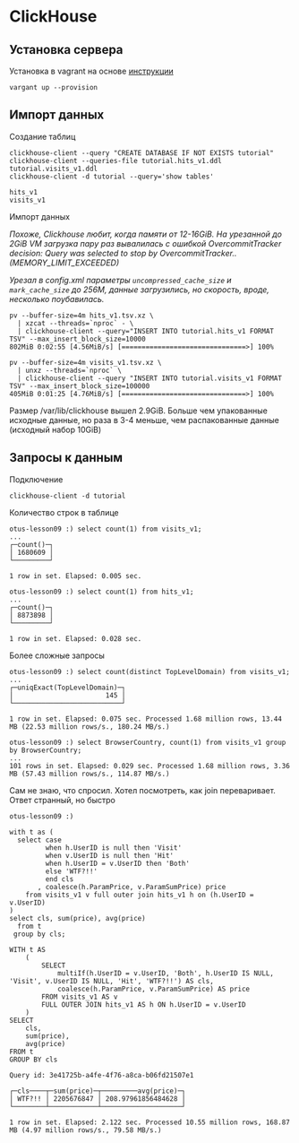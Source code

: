 ClickHouse
==========

## Установка сервера

Установка в vagrant на основе
[инструкции](https://clickhouse.com/docs/ru/getting-started/tutorial#single-node-setup)

```console
vargant up --provision
```


## Импорт данных

Создание таблиц

```console
clickhouse-client --query "CREATE DATABASE IF NOT EXISTS tutorial"
clickhouse-client --queries-file tutorial.hits_v1.ddl tutorial.visits_v1.ddl
clickhouse-client -d tutorial --query='show tables'

hits_v1
visits_v1
```



Импорт данных

_Похоже, Clickhouse любит, когда памяти от 12-16GiB. На урезанной до 2GiB VM
загрузка пару раз вывалилась с ошибкой OvercommitTracker decision: Query was
selected to stop by OvercommitTracker.. (MEMORY_LIMIT_EXCEEDED)_

_Урезал в config.xml параметры `uncompressed_cache_size` и `mark_cache_size`
до 256M, данные загрузились, но скорость, вроде, несколько поубавилась._


```console
pv --buffer-size=4m hits_v1.tsv.xz \
  | xzcat --threads=`nproc` - \
  | clickhouse-client --query="INSERT INTO tutorial.hits_v1 FORMAT TSV" --max_insert_block_size=10000
802MiB 0:02:55 [4.56MiB/s] [===============================>] 100%

pv --buffer-size=4m visits_v1.tsv.xz \
  | unxz --threads=`nproc` \
  | clickhouse-client --query "INSERT INTO tutorial.visits_v1 FORMAT TSV" --max_insert_block_size=100000
405MiB 0:01:25 [4.76MiB/s] [===============================>] 100%
```

Размер /var/lib/clickhouse вышел 2.9GiB. Больше чем упакованные исходные
данные, но раза в 3-4 меньше, чем распакованные данные (исходный набор 10GiB)


## Запросы к данным

Подключение

```console
clickhouse-client -d tutorial
```

Количество строк в таблице

```console
otus-lesson09 :) select count(1) from visits_v1;
...
┌─count()─┐
│ 1680609 │
└─────────┘

1 row in set. Elapsed: 0.005 sec.

otus-lesson09 :) select count(1) from hits_v1;
...
┌─count()─┐
│ 8873898 │
└─────────┘

1 row in set. Elapsed: 0.028 sec.
```

Более сложные запросы

```console
otus-lesson09 :) select count(distinct TopLevelDomain) from visits_v1;
...
┌─uniqExact(TopLevelDomain)─┐
│                       145 │
└───────────────────────────┘

1 row in set. Elapsed: 0.075 sec. Processed 1.68 million rows, 13.44 MB (22.53 million rows/s., 180.24 MB/s.)

otus-lesson09 :) select BrowserCountry, count(1) from visits_v1 group by BrowserCountry;
...
101 rows in set. Elapsed: 0.029 sec. Processed 1.68 million rows, 3.36 MB (57.43 million rows/s., 114.87 MB/s.)
```

Сам не знаю, что спросил. Хотел посмотреть, как join переваривает. Ответ странный, но быстро
```console
otus-lesson09 :)

with t as (
  select case
         when h.UserID is null then 'Visit'
         when v.UserID is null then 'Hit'
         when h.UserID = v.UserID then 'Both'
         else 'WTF?!!'
         end cls
       , coalesce(h.ParamPrice, v.ParamSumPrice) price
    from visits_v1 v full outer join hits_v1 h on (h.UserID = v.UserID)
)
select cls, sum(price), avg(price)
  from t
 group by cls;

WITH t AS
    (
        SELECT
            multiIf(h.UserID = v.UserID, 'Both', h.UserID IS NULL, 'Visit', v.UserID IS NULL, 'Hit', 'WTF?!!') AS cls,
            coalesce(h.ParamPrice, v.ParamSumPrice) AS price
        FROM visits_v1 AS v
        FULL OUTER JOIN hits_v1 AS h ON h.UserID = v.UserID
    )
SELECT
    cls,
    sum(price),
    avg(price)
FROM t
GROUP BY cls

Query id: 3e41725b-a4fe-4f76-a8ca-b06fd21507e1

┌─cls────┬─sum(price)─┬─────────avg(price)─┐
│ WTF?!! │ 2205676847 │ 208.97961856484628 │
└────────┴────────────┴────────────────────┘

1 row in set. Elapsed: 2.122 sec. Processed 10.55 million rows, 168.87 MB (4.97 million rows/s., 79.58 MB/s.)
```
